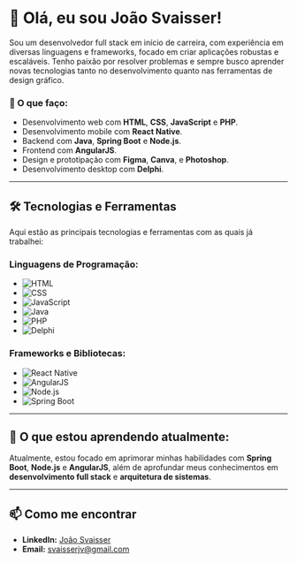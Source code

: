 # 👋 Olá, eu sou João Svaisser!

Sou um desenvolvedor full stack em início de carreira, com experiência em diversas linguagens e frameworks, focado em criar aplicações robustas e escaláveis. Tenho paixão por resolver problemas e sempre busco aprender novas tecnologias tanto no desenvolvimento quanto nas ferramentas de design gráfico.

### 🚀 O que faço:
- Desenvolvimento web com **HTML**, **CSS**, **JavaScript** e **PHP**.
- Desenvolvimento mobile com **React Native**.
- Backend com **Java**, **Spring Boot** e **Node.js**.
- Frontend com **AngularJS**.
- Design e prototipação com **Figma**, **Canva**, e **Photoshop**.
- Desenvolvimento desktop com **Delphi**.

---

## 🛠️ Tecnologias e Ferramentas

Aqui estão as principais tecnologias e ferramentas com as quais já trabalhei:

### Linguagens de Programação:
- ![HTML](https://img.shields.io/badge/HTML5-E34F26?style=for-the-badge&logo=html5&logoColor=white)
- ![CSS](https://img.shields.io/badge/CSS3-1572B6?style=for-the-badge&logo=css3&logoColor=white)
- ![JavaScript](https://img.shields.io/badge/JavaScript-F7DF1E?style=for-the-badge&logo=javascript&logoColor=black)
- ![Java](https://img.shields.io/badge/Java-ED8B00?style=for-the-badge&logo=java&logoColor=white)
- ![PHP](https://img.shields.io/badge/PHP-777BB4?style=for-the-badge&logo=php&logoColor=white)
- ![Delphi](https://img.shields.io/badge/Delphi-EE1F35?style=for-the-badge&logo=delphi&logoColor=white)

### Frameworks e Bibliotecas:
- ![React Native](https://img.shields.io/badge/React_Native-20232A?style=for-the-badge&logo=react&logoColor=61DAFB)
- ![AngularJS](https://img.shields.io/badge/AngularJS-E23237?style=for-the-badge&logo=angularjs&logoColor=white)
- ![Node.js](https://img.shields.io/badge/Node.js-43853D?style=for-the-badge&logo=node.js&logoColor=white)
- ![Spring Boot](https://img.shields.io/badge/Spring_Boot-6DB33F?style=for-the-badge&logo=spring-boot&logoColor=white)


---

## 🌱 O que estou aprendendo atualmente:
Atualmente, estou focado em aprimorar minhas habilidades com **Spring Boot**, **Node.js** e **AngularJS**, além de aprofundar meus conhecimentos em **desenvolvimento full stack** e **arquitetura de sistemas**.

---

## 📫 Como me encontrar

- **LinkedIn:** [João Svaisser](https://www.linkedin.com/in/joaosvaisser/)
- **Email:** svaisserjv@gmail.com
